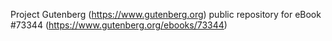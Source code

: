 Project Gutenberg (https://www.gutenberg.org) public repository for
eBook #73344 (https://www.gutenberg.org/ebooks/73344)
